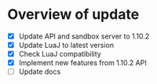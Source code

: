 Overview of update
==================

 - [x] Update API and sandbox server to 1.10.2
 - [x] Update LuaJ to latest version 
 - [x] Check LuaJ compatibility
 - [x] Implement new features from 1.10.2 API
 - [ ] Update docs
